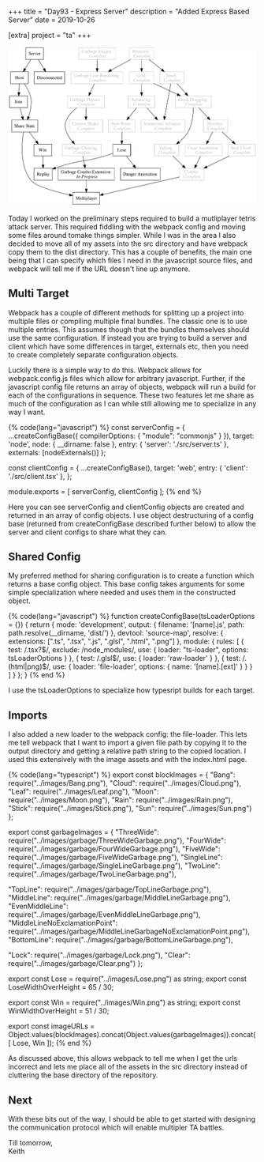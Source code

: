+++
title = "Day93 - Express Server"
description = "Added Express Based Server"
date = 2019-10-26

[extra]
project = "ta"
+++

![Todo](./todo.svg)

Today I worked on the preliminary steps required to build a mutliplayer tetris attack server. This required fiddling
with the webpack config and moving some files around tomake things simpler. While I was in the area I also decided to
move all of my assets into the src directory and have webpack copy them to the dist directory. This has a couple of
benefits, the main one being that I can specify which files I need in the javascript source files, and webpack will tell
me if the URL doesn't line up anymore.

## Multi Target

Webpack has a couple of different methods for splitting up a project into multiple files or compiling multiple final
bundles. The classic one is to use multiple entries. This assumes though that the bundles themselves should use the same
configuration. If instead you are trying to build a server and client which have some differences in target, externals
etc, then you need to create completely separate configuration objects.

Luckily there is a simple way to do this. Webpack allows for webpack.config.js files which allow for arbitrary
javascript. Further, if the javascript config file returns an array of objects, webpack will run a build for each of the
configurations in sequence. These two features let me share as much of the configuration as I can while still allowing
me to specialize in any way I want.

{% code(lang="javascript") %}
const serverConfig = {
  ...createConfigBase({ 
    compilerOptions: {
      "module": "commonjs"
    }
  }),
  target: 'node',
  node: {
    __dirname: false
  },
  entry: { 
    'server': './src/server.ts' 
  },
  externals: [nodeExternals()]
};

const clientConfig = {
  ...createConfigBase(),
  target: 'web',
  entry: { 
    'client': './src/client.tsx' 
  },
};

module.exports = [ serverConfig, clientConfig ];
{% end %}

Here you can see serverConfig and clientConfig objects are created and returned in an array of config objects. I use
object destructuring of a config base (returned from createConfigBase described further below) to allow the server and
client configs to share what they can.

## Shared Config

My preferred method for sharing configuration is to create a function which returns a base config object. This base
config takes arguments for some simple specialization where needed and uses them in the constructed object.

{% code(lang="javascript") %}
function createConfigBase(tsLoaderOptions = {}) {
  return {
    mode: 'development',
    output: {
      filename: '[name].js',
      path: path.resolve(__dirname, 'dist/')
    },
    devtool: 'source-map',
    resolve: {
      extensions: [".ts", ".tsx", ".js", ".glsl", ".html", ".png"]
    },
    module: {
      rules: [
        {
          test: /\.tsx?$/,
          exclude: /node_modules/,
          use: {
            loader: "ts-loader",
            options: tsLoaderOptions
          }
        },
        {
          test: /\.glsl$/,
          use: {
            loader: 'raw-loader'
          }
        },
        {
          test: /\.(html|png)$/,
          use: {
            loader: 'file-loader',
            options: {
              name: '[name].[ext]'
            }
          }
        }
      ]
    }
  };
}
{% end %}

I use the tsLoaderOptions to specialize how typesript builds for each target.

## Imports

I also added a new loader to the webpack config: the file-loader. This lets me tell webpack that I want to import a
given file path by copying it to the output directory and getting a relative path string to the copied location. I used
this extensively with the image assets and with the index.html page.

{% code(lang="typescript") %}
export const blockImages = {
  "Bang": require("../images/Bang.png"),
  "Cloud": require("../images/Cloud.png"),
  "Leaf": require("../images/Leaf.png"),
  "Moon": require("../images/Moon.png"),
  "Rain": require("../images/Rain.png"),
  "Stick": require("../images/Stick.png"),
  "Sun": require("../images/Sun.png")
};

export const garbageImages = {
  "ThreeWide": require("../images/garbage/ThreeWideGarbage.png"),
  "FourWide": require("../images/garbage/FourWideGarbage.png"),
  "FiveWide": require("../images/garbage/FiveWideGarbage.png"),
  "SingleLine": require("../images/garbage/SingleLineGarbage.png"),
  "TwoLine": require("../images/garbage/TwoLineGarbage.png"),

  "TopLine": require("../images/garbage/TopLineGarbage.png"),
  "MiddleLine": require("../images/garbage/MiddleLineGarbage.png"),
  "EvenMiddleLine": require("../images/garbage/EvenMiddleLineGarbage.png"),
  "MiddleLineNoExclamationPoint": require("../images/garbage/MiddleLineGarbageNoExclamationPoint.png"),
  "BottomLine": require("../images/garbage/BottomLineGarbage.png"),

  "Lock": require("../images/garbage/Lock.png"),
  "Clear": require("../images/garbage/Clear.png")
};

export const Lose = require("../images/Lose.png") as string;
export const LoseWidthOverHeight = 65 / 30;

export const Win = require("../images/Win.png") as string;
export const WinWidthOverHeight = 51 / 30;

export const imageURLs = Object.values(blockImages).concat(Object.values(garbageImages)).concat([ Lose, Win ]);
{% end %}

As discussed above, this allows webpack to tell me when I get the urls incorrect and lets me place all of the assets in
the src directory instead of cluttering the base directory of the repository.

## Next

With these bits out of the way, I should be able to get started with designing the communication protocol which will
enable multipler TA battles.

Till tomorrow,  
Keith
